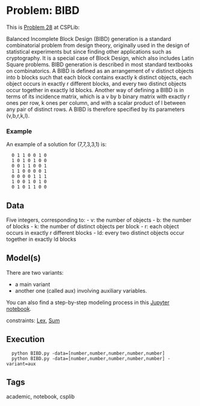 # Problem: BIBD

This is [Problem 28](http://www.csplib.org/Problems/prob028) at CSPLib:

Balanced Incomplete Block Design (BIBD) generation is a standard combinatorial problem from design theory,
originally used in the design of statistical experiments but since finding other applications such as cryptography.
It is a special case of Block Design, which also includes Latin Square problems.
BIBD generation is described in most standard textbooks on combinatorics.
A BIBD is defined as an arrangement of v distinct objects into b blocks such that each block contains exactly k distinct objects,
each object occurs in exactly r different blocks, and every two distinct objects occur together in exactly ld blocks.
Another way of defining a BIBD is in terms of its incidence matrix, which is a v by b binary matrix with exactly r ones per row, k ones per column,
and with a scalar product of l between any pair of distinct rows.
A BIBD is therefore specified by its parameters (v,b,r,k,l).

### Example
  An example of a solution for (7,7,3,3,1) is:
  ```
    0 1 1 0 0 1 0
    1 0 1 0 1 0 0
    0 0 1 1 0 0 1
    1 1 0 0 0 0 1
    0 0 0 0 1 1 1
    1 0 0 1 0 1 0
    0 1 0 1 1 0 0
  ```

## Data
  Five integers, corresponding to:
    - v: the number of objects
    - b: the number of blocks
    - k: the number of distinct objects per block
    - r: each object occurs in exactly r different blocks
    - ld: every two distinct objects occur together in exactly ld blocks

## Model(s)
  There are two variants:
  - a main variant
  - another one (called aux) involving auxiliary variables.

  You can also find a step-by-step modeling process in this [Jupyter notebook](https://pycsp.org/documentation/models/CSP/Bibd/).

  constraints: [Lex](https://pycsp.org/documentation/constraints/Lex), [Sum](https://pycsp.org/documentation/constraints/Sum)

## Execution
```
  python BIBD.py -data=[number,number,number,number,number]
  python BIBD.py -data=[number,number,number,number,number] -variant=aux
```

## Tags
  academic, notebook, csplib
